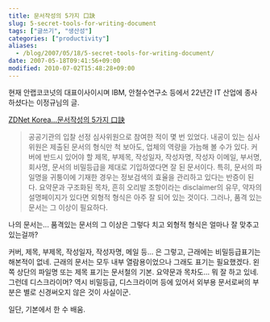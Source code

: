 ```yaml
---
title: 문서작성의 5가지 口訣
slug: 5-secret-tools-for-writing-document
tags: ["글쓰기", "생산성"]
categories: ["productivity"]
aliases:
  - /blog/2007/05/18/5-secret-tools-for-writing-document/
date: 2007-05-18T09:41:56+09:00
modified: 2010-07-02T15:48:28+09:00
---
```

현재 안랩코코넛의 대표이사이시며 IBM, 안철수연구소 등에서 22년간 IT 산업에
종사하셨다는 이정규님의 글.

[ZDNet Korea...문서작성의 5가지 口訣](http://www.zdnet.co.kr/itbiz/column/opinion/0,39033676,39157651,00.htm)

> 공공기관의 입찰 선정 심사위원으로 참여한 적이 몇 번 있었다. 내공이 있는
> 심사위원은 제출된 문서의 형식만 척 보아도, 업체의 역량을 가늠해 볼 수가
> 있다. 커버에 반드시 있어야 할 제목, 부제목, 작성일자, 작성자명, 작성자
> 이메일, 부서명, 회사명, 문서의 비밀등급을 제대로 기입하였다면 잘 된
> 문서이다. 특히, 문서의 파일명을 귀퉁이에 기재한 경우는 정보검색의 효율을
> 관리하고 있다는 반증이 된다. 요약문과 구조화된 목차, 흔히 오리발
> 조항이라는 disclaimer의 유무, 약자의 설명페이지가 있다면 외형적 형식은
> 아주 잘 되어 있는 것이다. 그러나, 품격 있는 문서는 그 이상이 필요하다.

나의 문서는... 품격있는 문서의 그 이상은 그렇다 치고 외형적 형식은 얼마나
잘 맞추고 있는걸까?

커버, 제목, 부제목, 작성일자, 작성자명, 메일 등... 은 그렇고, 근래에는
비밀등급표기는 해본적이 없네. 근래의 문서는 모두 내부 열람용이었으나
그래도 표기는 필요했겠다. 왼쪽 상단의 파일명 또는 제목 표기는 문서철의
기본. 요약문과 목차도... 뭐 잘 하고 있네.
그런데 디스크라이머? 역시 비밀등급, 디스크라이머 등에 있어서 외부용
문서로써의 부분은 별로 신경써오지 않은 것이 사실이군.

일단, 기본에서 한 수 배움.

